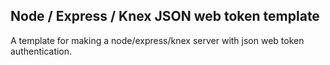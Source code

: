 ## Node / Express / Knex JSON web token template

A template for making a node/express/knex server with json web token authentication.
